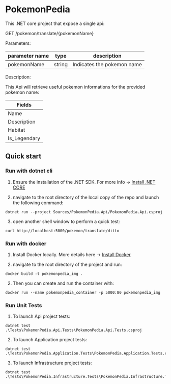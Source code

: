 # PokemonPedia

This .NET core project that expose a single api:

GET /pokemon/translate/{pokemonName}

Parameters:

| parameter name | type | description  |
|---|---|---|
| pokemonName | string | Indicates the pokemon name |

Description:

This Api will retrieve useful pokemon informations for the provided pokemon name:

| Fields  |   
|---|
| Name  |
| Description  |
| Habitat  |
| Is_Legendary  |


## Quick start

### Run with dotnet cli

1) Ensure the installation of the .NET SDK. For more info -> [Install .NET CORE](https://docs.microsoft.com/en-us/dotnet/core/install/windows?tabs=net50)


2) navigate to the root directory of the local copy of the repo and launch the following command:

```
dotnet run --project Sources/PokemonPedia.Api/PokemonPedia.Api.csproj
```

3) open another shell window to perform a quick test:

```
curl http://localhost:5000/pokemon/translate/ditto
```

### Run with docker

1) Install Docker locally. More details here -> [Install Docker](https://docs.docker.com/engine/install/)

2) navigate to the root directory of the project and run:

```
docker build -t pokemonpedia_img .
```

2) Then you can create and run the container with:

```
docker run --name pokemonpedia_container -p 5000:80 pokemonpedia_img
```

### Run Unit Tests

1) To launch Api project tests:

```
dotnet test .\Tests\PokemonPedia.Api.Tests\PokemonPedia.Api.Tests.csproj
```

2) To launch Application project tests:

```
dotnet test .\Tests\PokemonPedia.Application.Tests\PokemonPedia.Application.Tests.csproj
```

3) To launch Infrastructure project tests:

```
dotnet test .\Tests\PokemonPedia.Infrastructure.Tests\PokemonPedia.Infrastructure.Tests.csproj
```

